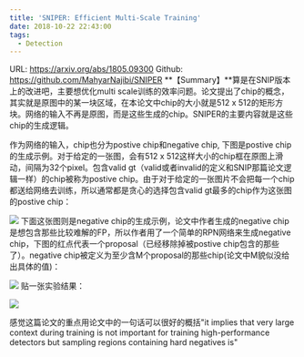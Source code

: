 ```yaml
---
title: 'SNIPER: Efficient Multi-Scale Training'
date: 2018-10-22 22:43:00
tags:
  - Detection
---
```

URL: https://arxiv.org/abs/1805.09300 Github: https://github.com/MahyarNajibi/SNIPER
**【Summary】**算是在SNIP版本上的改进吧，主要想优化multi scale训练的效率问题。论文提出了chip的概念，其实就是原图中的某一块区域，在本论文中chip的大小就是512 x 512的矩形方块。网络的输入不再是原图，而是这些生成的chip。SNIPER的主要内容就是这些chip的生成逻辑。

作为网络的输入，chip也分为postive chip和negative chip, 下图是postive chip的生成示例。对于给定的一张图，会有512 x 512这样大小的chip框在原图上滑动，间隔为32个pixel。包含valid gt（valid或者invalid的定义和SNIP那篇论文逻辑一样）的chip被称为postive chip。由于对于给定的一张图片不会把每一个chip都送给网络去训练，所以通常都是贪心的选择包含valid gt最多的chip作为这张图的postive chip：

![](SNIPER-Efficient-Multi-Scale-Training-2feaec373ba84ada0c26428b063370d8588e35d8_1_690x386.jpg)
下面这张图则是negative chip的生成示例，论文中作者生成的negative chip是想包含那些比较难解的FP，所以作者用了一个简单的RPN网络来生成negative chip，下图的红点代表一个proposal（已经移除掉被postive chip包含的那些了）。negative chip被定义为至少含M个proposal的那些chip(论文中M貌似没给出具体的值)：

![](SNIPER-Efficient-Multi-Scale-Training-54af81d1f0fbbac701cb898fe22e2ee48d188efe_1_690x341.png)
贴一张实验结果：

![](SNIPER-Efficient-Multi-Scale-Training-6bcbdd2062f585821204274dfe18fd845f2a4544_1_690x316.png)

感觉这篇论文的重点用论文中的一句话可以很好的概括"it implies that very large context during training is not important for training high-performance detectors but sampling regions containing hard negatives is"
